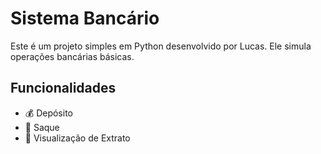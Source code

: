 
# Sistema Bancário

Este é um projeto simples em Python desenvolvido por Lucas. Ele simula operações bancárias básicas.

## Funcionalidades

- 💰 Depósito
- 🏧 Saque
- 📄 Visualização de Extrato
